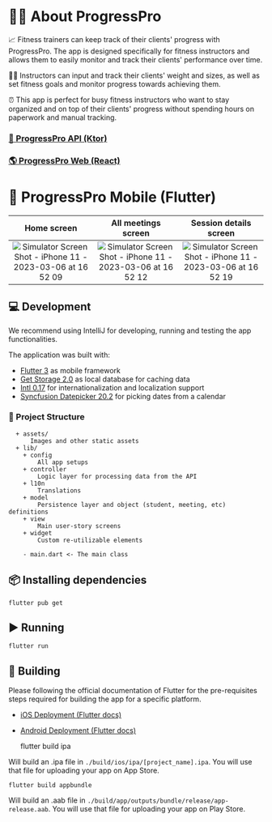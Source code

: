 # 💪🏽 About ProgressPro

📈 Fitness trainers can keep track of their clients' progress with ProgressPro. The app is designed specifically for fitness instructors and allows them to easily monitor and track their clients' performance over time.

🏋🏽 Instructors can input and track their clients' weight and sizes, as well as set fitness goals and monitor progress towards achieving them.

⏰ This app is perfect for busy fitness instructors who want to stay organized and on top of their clients' progress without spending hours on paperwork and manual tracking.

### [🚀 ProgressPro API (Ktor)](https://github.com/hopingsteam/ProgressPro-API)
### [🌎 ProgressPro Web (React)](https://github.com/hopingsteam/ProgressPro-Web)

# 📱 ProgressPro Mobile (Flutter)

Home screen                |  All meetings screen      | Session details screen
:-------------------------:|:-------------------------:|:-------------------------:
![Simulator Screen Shot - iPhone 11 - 2023-03-06 at 16 52 09](https://user-images.githubusercontent.com/11734201/223145571-504aae63-82cd-4de0-890f-4fa2672fef46.png)  |  ![Simulator Screen Shot - iPhone 11 - 2023-03-06 at 16 52 12](https://user-images.githubusercontent.com/11734201/223145578-9ced644d-04d1-45ca-96f9-47970a202d16.png)  |  ![Simulator Screen Shot - iPhone 11 - 2023-03-06 at 16 52 19](https://user-images.githubusercontent.com/11734201/223145586-374bd931-8c9d-4e57-a6ae-b055c66fbd61.png)


## 💻 Development

We recommend using IntelliJ for developing, running and testing the app functionalities.

The application was built with:

- [Flutter 3](https://github.com/flutter/flutter) as mobile framework
- [Get Storage 2.0](https://github.com/InsertKoinIO/koin) as local database for caching data
- [Intl 0.17](https://github.com/dart-lang/intl) for internationalization and localization support
- [Syncfusion Datepicker 20.2](https://github.com/syncfusion/flutter-examples) for picking dates from a calendar

### 📁 Project Structure

      + assets/
          Images and other static assets
      + lib/
        + config
            All app setups
        + controller
            Logic layer for processing data from the API
        + l10n
            Translations
        + model
            Persistence layer and object (student, meeting, etc) definitions
        + view
            Main user-story screens
        + widget
            Custom re-utilizable elements

        - main.dart <- The main class

## 📦 Installing dependencies

    flutter pub get

## ▶️ Running

    flutter run

## 🔨 Building

Please following the official documentation of Flutter for the pre-requisites steps required for building the
app for a specific platform.
- [iOS Deployment (Flutter docs)](https://docs.flutter.dev/deployment/ios)
- [Android Deployment (Flutter docs)](https://docs.flutter.dev/deployment/android)


    flutter build ipa

Will build an .ipa file in `./build/ios/ipa/[project_name].ipa`. You will use that file for uploading your app
on App Store.

    flutter build appbundle

Will build an .aab file in `./build/app/outputs/bundle/release/app-release.aab`. You will use that file for uploading
your app on Play Store.
